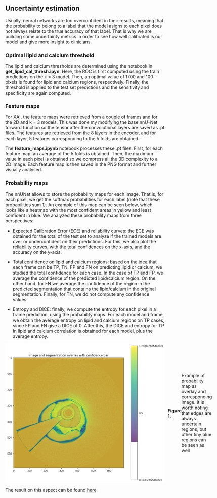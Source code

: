 ## Uncertainty estimation

Usually, neural networks are too overconfident in their results, meaning that the probability to belong to a label that the model asigns to each pixel does not always relate to the true accuracy of that label. That is why we are building some uncertainty metrics in order to see how well calibrated is our model and give more insight to clinicians. 

### Optimal lipid and calcium threshold

The lipid and calcium thresholds are determined using the notebook in **get_lipid_cal_thresh.ipyn**. Here, the ROC is first computed using the train predictions on the k = 3 model. Then, an optimal value of 1700 and 100 pixels is found for lipid and calcium regions, respectively. Finally, the threshold is applied to the test set predictions and the sensitivity and specificity are again computed.

### Feature maps

For XAI, the feature maps were retrieved from a couple of frames and for the 2D and k = 3 models. This was done my modifying the base nnU-Net forward function so the tensor after the convolutional layers are saved as .pt files. The features are retrieved from the 8 layers in the encoder, and for each layer, 5 features corresponding to the 5 folds are obtained.

The **feature_maps.ipynb** notebook processes these .pt files. First, for each feature map, an average of the 5 folds is obtained. Then, the maximum value in each pixel is obtained so we compress all the 3D complexity to a 2D image. Each feature map is then saved in the PNG format and further visually analysed.

### Probability maps

The nnUNet allows to store the probability maps for each image. That is, for each pixel, we get the softmax probabilities for each label (note that these probabilities sum 1). An example of this map can be seen below, which looks like a heatmap with the most confident areas in yellow and least confident in blue. We analyzed these probability maps from three perspectives:

- Expected Calibration Error (ECE) and reliability curves: the ECE was obtained for the total of the test set to analyze if the trained models are over or underconfident on their predictions. For this, we also plot the reliability curves, with the total confidences on the x-axis, and the accuracy on the y-axis.

- Total confidence on lipid and calcium regions: based on the idea that each frame can be TP, TN, FP and FN on predicting lipid or calcium, we studied the total confidence for each case. In the case of TP and FP, we average the confidence of the predicted lipid/calcium region. On the other hand, for FN we average the confidence of the region in the predicted segmentation that contains the lipid/calcium in the original segmentation. Finally, for TN, we do not compute any confidence values.

- Entropy and DICE: finally, we compute the entropy for each pixel in a frame prediction, using the probability maps. For each model and frame, we obtain the average entropy on lipid and calcium regions on TP cases, since FP and FN give a DICE of 0. After this, the DICE and entropy for TP in lipid and calcium correlation is obtained for each model, plus the average entropy. 

<!-- ![Figure 1. Example of probability map as overlay and corresponding image. It is worth noting that edges are always uncertain regions, but other tiny blue regions can be seen as well](/assets/prob_map.png) -->

<div style="display: flex; align-items: center;">
    <img src="/assets/prob_map.png" alt style="margin-right: 10px;>
    <span style="font-style: normal;">
        <strong>Figure 1.</strong> Example of probability map as overlay and corresponding image. It is worth noting that edges are always uncertain regions, but other tiny blue regions can be seen as well
    </span>
</div>

The result on this aspect can be found [here](/info-files/uncertainty/).